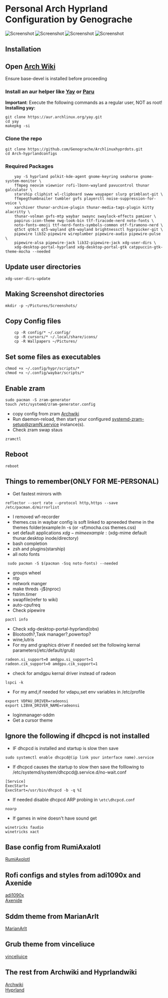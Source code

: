 # Personal Arch Hyprland Configuration by Genograche

![Screenshot](https://github.com/Genograche/Arch-hyprlandconfigs/raw/main/preview/hyprland.png)
![Screenshot](https://github.com/Genograche/Arch-hyprlandconfigs/raw/main/preview/applauncher.png)
![Screenshot](https://github.com/Genograche/Arch-hyprlandconfigs/raw/main/preview/notification.png)
![Screenshot](https://github.com/Genograche/Arch-hyprlandconfigs/raw/main/preview/powermenu.png)

## Installation
## Open [Arch Wiki](https://wiki.archlinux.org)
Ensure base-devel is installed before proceeding

### Install an aur helper like [Yay](https://github.com/Jguer/yay) or [Paru](https://github.com/Morganamilo/paru)

**Important**: Execute the following commands as a regular user, NOT as root!\
**Installing yay:**
```
git clone https://aur.archlinux.org/yay.git
cd yay
makepkg -si
```
### Clone the repo

```
git clone https://github.com/Genograche/Archlinuxhyprdots.git
cd Arch-hyprlandconfigs
```
### Required Packages

```
    yay -S hyprland polkit-kde-agent gnome-keyring seahorse gnome-system-monitor \
    ffmpeg neovim viewnior rofi-lbonn-wayland pavucontrol thunar galculator \
    starship cliphist wl-clipboard swww waypaper slurp grimblast-git \
    ffmpegthumbnailer tumbler gvfs playerctl noise-suppression-for-voice \
    xarchiver thunar-archive-plugin thunar-media-tags-plugin kitty alacritty \
    thunar-volman gvfs-mtp waybar swaync swaylock-effects pamixer \
    papirus-icon-theme nwg-look-bin ttf-firacode-nerd noto-fonts \
    noto-fonts-emoji ttf-nerd-fonts-symbols-common otf-firamono-nerd \
    qt5ct qt6ct qt5-wayland qt6-wayland brightnessctl hyprpicker-git \
    pipewire lib32-pipewire wireplumber pipewire-audio pipewire-pulse \
    pipewire-alsa pipewire-jack lib32-pipewire-jack xdg-user-dirs \
    xdg-desktop-portal-hyprland xdg-desktop-portal-gtk catppuccin-gtk-theme-mocha --needed
```
## Update user directories
```
xdg-user-dirs-update
```
## Making Screenshot directories
```
mkdir -p ~/Pictures/Screenshots/
```
## Copy Config files
```
    cp -R config/* ~/.config/
    cp -R cursors/* ~/.local/share/icons/
    cp -R Wallpapers ~/Pictures/
```

## Set some files as executables
```
chmod +x ~/.config/hypr/scripts/*
chmod +x ~/.config/waybar/scripts/*
```

## Enable zram
```
sudo pacman -S zram-generator
touch /etc/systemd/zram-generator.config
```
- copy config from zram [Archwiki](https://wiki.archlinux.org/title/Zram)
- Run daemon-reload, then start your configured systemd-zram-setup@zramN.service instance(s).
- Check zram swap staus
```
zramctl
```

## Reboot
```
reboot
```

## Things to remember(ONLY FOR ME-PERSONAL)
- Get fastest mirrors with
```
reflector --sort rate --protocol http,https --save /etc/pacman.d/mirrorlist
```
- I removed wf-recorder
- themes.css in waybar config is soft linked to apneeded theme in the themes folder(example:ln -s (or -sf)mocha.css themes.css)
- set default applications $xdg-mime example:($xdg-mime default thunar.desktop inode/directory)
- bash completion
- zsh and plugins(starship)
- all noto fonts
```
 sudo pacman -S $(pacman -Ssq noto-fonts) --needed
```
- groups wheel
- ntp
- network manger
- make threds -j$(nproc)
- fstrim.timer
- swapfile(refer to wiki)
- auto-cpufreq
- Check pipewire
```
pactl info
```
- Check xdg-desktop-portal-hyprland(obs)
- Blootooth?,Task manager?,powertop?
- wine,lutris
- For my amd graphics driver if needed set the following kernal parameters(/etc/default/grub)
```
radeon.si_support=0 amdgpu.si_support=1
radeon.cik_support=0 amdgpu.cik_support=1
```
- check for amdgpu kernal driver instead of radeon
```
lspci -k
```
- For my amd,if needed for vdapu,set env variables in /etc/profile
```
export VDPAU_DRIVER=radeonsi
export LIBVA_DRIVER_NAME=radeonsi
```
- loginmanager-sddm
- Get a cursor theme

## Ignore the following if dhcpcd is not installed

- IF dhcpcd is installed and startup is slow then save
```
sudo systemctl enable dhcpcd@(ip link your interface name).service
```

- If dhcpcd causes the startup to slow then save the folllowing to /etc/systemd/system/dhcpcd@.service.d/no-wait.conf

```
[Service]
ExecStart=
ExecStart=/usr/bin/dhcpcd -b -q %I
```
- If needed disable dhcpcd ARP probing in ```\etc\dhcpcd.conf```
```
noarp
```
- If games in wine doesn't have sound get
```
winetricks faudio
winetricks xact
```

## Base config from RumiAxalotl
[RumiAxolotl](https://github.com/RumiAxolotl)
## Rofi configs and styles from adi1090x and Axenide
[adi1090x](https://github.com/adi1090x)\
[Axenide](https://github.com/Axenide)
## Sddm theme from MarianArlt 
[MarianArlt](https://github.com/MarianArlt)
## Grub theme from vinceliuce 
[vinceliuice](https://github.com/vinceliuice)
## The rest from Archwiki and Hyprlandwiki
[Archwiki](https://wiki.archlinux.org/)\
[Hyprland](https://wiki.hyprland.org/)
